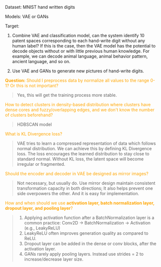 Dataset: MNIST hand written digits

Models: VAE or GANs

Target:
1. Combine VAE and classification model, can the system identify 10 patent spaces corresponding to each hand-write digit without any human label? If this is the case, then the VAE model has the potential to decode objects without or with little previous human knowledge. For example, we can decode animal language, animal behavior pattern, ancient language, and so on.

2. Use VAE and GANs to generate new pictures of hand-write digits.


<span style="color:#FFA500;font-weight:bold;"> Question:</span>
<span style="color:#FFA500;">  Should I preprocess data by normalize all values to the range 0-1? Or this is not important?</span>
> Yes, this will get the training process more stable. 

<span style="color:#FFA500;">  How to detect clusters in density-based distribution where clusters have dense cores and fuzzy/overlapping edges, and we don't know the number of clusters beforehand?</span>
> HDBSCAN model

<span style="color:#FFA500;"> What is KL Divergence loss?</span>
> VAE tries to learn a compressed representation of data which follows normal distribution. We can achieve this by defining KL Divergence loss. The loss encourages the learned distribution to stay close to standard normal.
Without KL loss, the latent space will become irregular or fragmented. 


<span style="color:#FFA500;"> Should the encoder and decoder in VAE be designed as mirror images?</span>
> Not necessary, but usually do. 
Use mirror design maintain consistent transformation capacity in both directions;
It also helps prevent one side overpowers the other.
And it is easy for implementation.

<span style="color:#FFA500;"> How and when should we use <span style="color:#FFA500;font-weight:bold;">activation layer, batch normalization layer, dropout layer, and pooling layer</span>?</span>
> 1. Applying activation function after a BatchNormalization layer is a common practice:
        Conv2D → BatchNormalization → Activation (e.g., LeakyReLU)
> 2. LeakyReLU often improves generation quality as compared to ReLU.
> 3. Dropout layer can be added in the dense or conv blocks, after the activation layer.
> 4. GANs rarely apply pooling layers. Instead use strides = 2 to increase/decrease layer size. 
